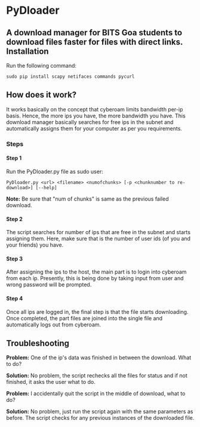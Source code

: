 # PyDloader
  A download manager for BITS Goa students to download files faster for files with direct links.
Installation
------------
  Run the following command:
  
    sudo pip install scapy netifaces commands pycurl
## How does it work?
  It works basically on the concept that cyberoam limits bandwidth per-ip basis. Hence, the more ips you have,
  the more bandwidth you have. This download manager basically searches for free ips in the subnet and automatically 
  assigns them for your computer as per you requirements.
### Steps
#### Step 1
  Run the PyDloader.py file as sudo user:
    
    PyDloader.py <url> <filename> <numofchunks> [-p <chunknumber to re-download>] [--help]
  **Note:** Be sure that "num of chunks" is same as the previous failed download.
#### Step 2
  The script searches for <numofchunks> number of ips that are free in the subnet and starts assigning them.
  Here, make sure that <numofchunks> is the number of user ids (of you and your friends) you have.
#### Step 3
  After assigning the ips to the host, the main part is to login into cyberoam from each ip. Presently, this is
  being done by taking input from user and wrong password will be prompted.
#### Step 4
  Once all ips are logged in, the final step is that the file starts downloading. Once completed, the part files
  are joined into the single file and automatically logs out from cyberoam.
## Troubleshooting
  **Problem:** One of the ip's data was finished in between the download. What to do?
  
  **Solution:** No problem, the script rechecks all the files for status and if not finished, it asks the user what 
  to do.
 
  **Problem:** I accidentally quit the script in the middle of download, what to do?
 
  **Solution:** No problem, just run the script again with the same parameters as before. The script checks for any
  previous instances of the downloaded file.
  